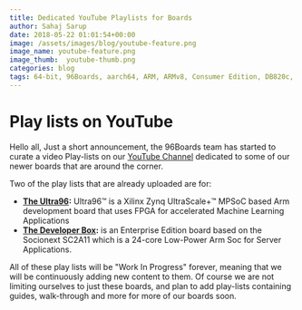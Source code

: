 ```yaml
---
title: Dedicated YouTube Playlists for Boards
author: Sahaj Sarup
date: 2018-05-22 01:01:54+00:00
image: /assets/images/blog/youtube-feature.png
image_name: youtube-feature.png
image_thumb:  youtube-thumb.png
categories: blog
tags: 64-bit, 96Boards, aarch64, ARM, ARMv8, Consumer Edition, DB820c, hiKey, MRAA, GPIO, I2C, UART, qt5
---
```


# Play lists on YouTube

Hello all,
Just a short announcement, the 96Boards team has started to curate a video Play-lists on our [YouTube Channel](https://www.youtube.com/96boards) dedicated to some of our newer boards that are around the corner.

Two of the play lists that are already uploaded are for:
- **[The Ultra96](https://www.youtube.com/embed/?listType=playlist&list=PL-NF6S9MM_W0V7iIE5UTj12IvvpAfUdhj):** Ultra96™ is a Xilinx Zynq UltraScale+™ MPSoC based Arm development board that uses FPGA for accelerated Machine Learning Applications
- **[The Developer Box](https://www.youtube.com/playlist?list=PL-NF6S9MM_W0gNpGSrE6qo1WcKoNGNqFG):** is an Enterprise Edition board based on the Socionext SC2A11 which is a 24-core Low-Power Arm Soc for Server Applications.

All of these play lists will be "Work In Progress" forever, meaning that we will be continuously adding new content to them. Of course we are not limiting ourselves to just these boards, and plan to add play-lists containing guides, walk-through and more for more of our boards soon.
